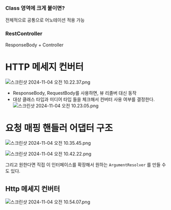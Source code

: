 ### Class 영역에 크게 붙이면?

전체적으로 공통으로 어노테이션 적용 가능

### RestController

ResponseBody + Controller

# HTTP 메세지 컨버터

![스크린샷 2024-11-04 오전 10.22.37.png](https://prod-files-secure.s3.us-west-2.amazonaws.com/2a65dd92-1694-460a-a843-42f41adf38d8/5e4ed0c6-44d6-473b-879d-84344d6b53eb/%E1%84%89%E1%85%B3%E1%84%8F%E1%85%B3%E1%84%85%E1%85%B5%E1%86%AB%E1%84%89%E1%85%A3%E1%86%BA_2024-11-04_%E1%84%8B%E1%85%A9%E1%84%8C%E1%85%A5%E1%86%AB_10.22.37.png)

- ResponseBody, RequestBody를 사용하면, 뷰 리졸버 대신 동작
- 대상 클래스 타입과 미디어 타입 들을 체크해서 컨버터 사용 여부를 결정한다.
  ![스크린샷 2024-11-04 오전 10.23.05.png](https://prod-files-secure.s3.us-west-2.amazonaws.com/2a65dd92-1694-460a-a843-42f41adf38d8/cf125502-95b5-4b24-bdf2-22bb9e44ab2e/%E1%84%89%E1%85%B3%E1%84%8F%E1%85%B3%E1%84%85%E1%85%B5%E1%86%AB%E1%84%89%E1%85%A3%E1%86%BA_2024-11-04_%E1%84%8B%E1%85%A9%E1%84%8C%E1%85%A5%E1%86%AB_10.23.05.png)

# 요청 매핑 핸들러 어댑터 구조

![스크린샷 2024-11-04 오전 10.35.45.png](https://prod-files-secure.s3.us-west-2.amazonaws.com/2a65dd92-1694-460a-a843-42f41adf38d8/1f910216-7aac-416e-a8f1-8b5cf55b3cd9/%E1%84%89%E1%85%B3%E1%84%8F%E1%85%B3%E1%84%85%E1%85%B5%E1%86%AB%E1%84%89%E1%85%A3%E1%86%BA_2024-11-04_%E1%84%8B%E1%85%A9%E1%84%8C%E1%85%A5%E1%86%AB_10.35.45.png)

![스크린샷 2024-11-04 오전 10.42.22.png](https://prod-files-secure.s3.us-west-2.amazonaws.com/2a65dd92-1694-460a-a843-42f41adf38d8/18b3ae0c-89de-448b-bf3d-72a45fb40a3f/%E1%84%89%E1%85%B3%E1%84%8F%E1%85%B3%E1%84%85%E1%85%B5%E1%86%AB%E1%84%89%E1%85%A3%E1%86%BA_2024-11-04_%E1%84%8B%E1%85%A9%E1%84%8C%E1%85%A5%E1%86%AB_10.42.22.png)

그리고 원한다면 직접 이 인터페이스를 확장해서 원하는 `ArgumentResolver` 를 만들 수도 있다.

## Http 메세지 컨버터

![스크린샷 2024-11-04 오전 10.54.07.png](https://prod-files-secure.s3.us-west-2.amazonaws.com/2a65dd92-1694-460a-a843-42f41adf38d8/bd112bde-ba95-47da-bb29-9a4ad2cf6d7a/%E1%84%89%E1%85%B3%E1%84%8F%E1%85%B3%E1%84%85%E1%85%B5%E1%86%AB%E1%84%89%E1%85%A3%E1%86%BA_2024-11-04_%E1%84%8B%E1%85%A9%E1%84%8C%E1%85%A5%E1%86%AB_10.54.07.png)
